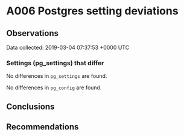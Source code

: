 # A006 Postgres setting deviations #

## Observations ##
Data collected: 2019-03-04 07:37:53 +0000 UTC  

### Settings (pg_settings) that differ ###

No differences in `pg_settings` are found.


No differences in `pg_config` are found.



## Conclusions ##


## Recommendations ##

